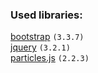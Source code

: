 ### Used libraries:
[bootstrap](https://github.com/twbs/bootstrap) `(3.3.7)`  
[jquery](http://jquery.com/) `(3.2.1)`  
[particles.js](https://github.com/marcbruederlin/particles.js) `(2.2.3)`